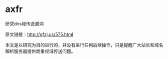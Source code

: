 axfr
====

研究dns域传送漏洞

原文链接：http://gfzj.us/575.html

本文是以研究为目的进行的，并没有进行任何后续操作，只是提醒广大站长和域名解析服务器提供商重视域传送问题。
